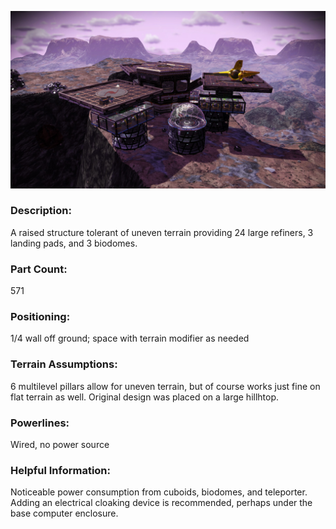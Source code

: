 ![Pinnacle Refinery](https://raw.githubusercontent.com/weasel-nms/NMSbase-PinnacleRefinery/main/PinnacleRefinery.nmsbase.jpg)
### Description:
A raised structure tolerant of uneven terrain providing 24 large refiners, 3 landing pads, and 3 biodomes.
	
### Part Count:
571

### Positioning:
1/4 wall off ground; space with terrain modifier as needed

### Terrain Assumptions:
6 multilevel pillars allow for uneven terrain, but of course works just fine on flat terrain as well. Original design was placed on a large hillhtop.

### Powerlines:
Wired, no power source

### Helpful Information:
Noticeable power consumption from cuboids, biodomes, and teleporter. Adding an electrical cloaking device is recommended, perhaps under the base computer enclosure.
